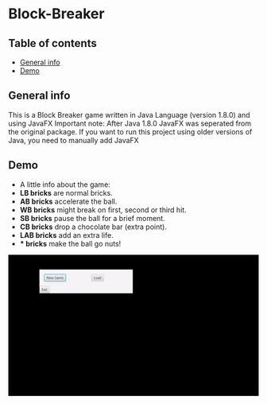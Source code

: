 # Block-Breaker
## Table of contents
* [General info](#general-info)
* [Demo](#demo)
## General info
This is a Block Breaker game written in Java Language (version 1.8.0) and using JavaFX
Important note: After Java 1.8.0 JavaFX was seperated from the original package. If you want to run this project using older versions of Java, you need to manually add JavaFX
## Demo
- A little info about the game: 
- **LB bricks** are normal bricks.
- **AB bricks** accelerate the ball.
- **WB bricks** might break on first, second or third hit.
- **SB bricks** pause the ball for a brief moment.
- **CB bricks** drop a chocolate bar (extra point).
- **LAB bricks** add an extra life.
- **\* bricks** make the ball go nuts!

![](https://github.com/DanMS98/Block-Breaker/blob/main/Breakit%20Demo.gif)
